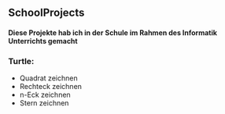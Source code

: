 ## SchoolProjects
#### Diese Projekte hab ich in der Schule im Rahmen des Informatik Unterrichts gemacht

### Turtle:
- Quadrat zeichnen
- Rechteck zeichnen
- n-Eck zeichnen
- Stern zeichnen